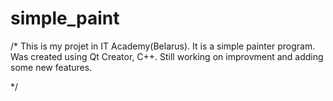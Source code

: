 # simple_paint
/*
This is my projet in IT Academy(Belarus).
It is a simple painter program. Was created using Qt Creator, C++.
Still working on improvment and adding some new features.


*/
